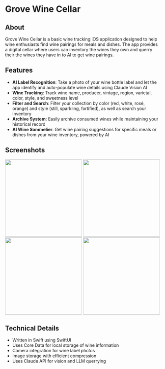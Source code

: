 # Grove Wine Cellar

## About

Grove Wine Cellar is a basic wine tracking iOS application designed to help wine enthusiasts find wine pairings for meals and dishes. The app provides a digital cellar where users can inventory the wines they own and querry their the wines they have in to AI to get wine pairings.

## Features

- **AI Label Recognition**: Take a photo of your wine bottle label and let the app identify and auto-populate wine details using Claude Vision AI
- **Wine Tracking**: Track wine name, producer, vintage, region, varietal, color, style, and sweetness level
- **Filter and Search**: Filter your collection by color (red, white, rosé, orange) and style (still, sparkling, fortified), as well as search your inventory
- **Archive System**: Easily archive consumed wines while maintaining your historical record
- **AI Wine Sommelier**: Get wine pairing suggestions for specific meals or dishes from your wine inventory, powered by AI

## Screenshots

<img src="https://github.com/user-attachments/assets/574f137c-2d49-4f5b-b347-a5a175b2320b" width="250"> <img src="https://github.com/user-attachments/assets/60550aa1-b602-4f1e-b282-a107e7dbc2db" width="250"> <img src="https://github.com/user-attachments/assets/1c6b2411-8509-419e-bb41-338f11788ac6" width="250">
<img src="https://github.com/user-attachments/assets/f8305551-9cfd-42cd-8d2e-994c4e6d6a61" width="250">



## Technical Details

- Written in Swift using SwiftUI
- Uses Core Data for local storage of wine information
- Camera integration for wine label photos
- Image storage with efficient compression
- Uses Claude API for vision and LLM querrying
